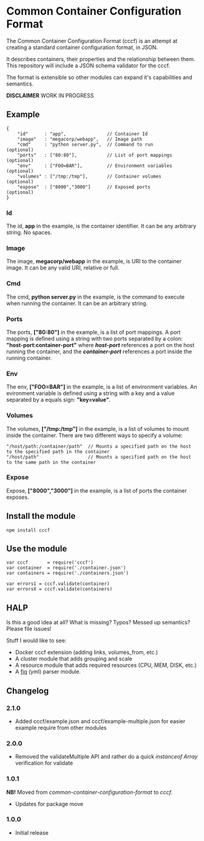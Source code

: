 # Common Container Configuration Format

The Common Container Configuration Format (cccf) is an attempt at creating a standard container configuration format, in JSON. 

It describes containers, their properties and the relationship between them. This repository will include a JSON schema validator for the cccf.

The format is extensible so other modules can expand it's capabilities and semantics.

**DISCLAIMER** WORK IN PROGRESS

## Example

    {
        "id"      : "app",               // Container Id
        "image"   : "megacorp/webapp",   // Image path
        "cmd"     : "python server.py",  // Command to run        (optional)
        "ports"   : ["80:80"],           // List of port mappings (optional)
        "env"     : ["FOO=BAR"],         // Environment variables (optional)
        "volumes" : ["/tmp:/tmp"],       // Container volumes     (optional)
        "expose"  : ["8000","3000"]      // Exposed ports         (optional)
    }

### Id

The id, **app** in the example, is the container identifier. It can be any arbitrary string. No spaces.

### Image

The image, **megacorp/webapp** in the example, is URI to the container image. It can be any valid URI, relative or full.

### Cmd

The cmd, **python server.py** in the example, is the command to execute when running the container. It can be an arbitrary string.

### Ports

The ports, **["80:80"]** in the example, is a list of port mappings. A port mapping is defined using a string with two ports separated by a colon: **"host-port:container-port"** where ***host-port*** references a port on the host running the container, and the ***container-port*** references a port inside the running container.

### Env

The env, **["FOO=BAR"]** in the example, is a list of environment variables. An evironment variable is defined using a string with a key and a value separated by a equals sign: **"key=value"**.

### Volumes

The volumes, **["/tmp:/tmp"]** in the example, is a list of volumes to mount inside the container. There are two different ways to specify a volume:

    "/host/path:/container/path"  // Mounts a specified path on the host to the specified path in the container
    "/host/path"                  // Mounts a specified path on the host to the same path in the container

### Expose

Expose, **["8000","3000"]** in the example, is a list of ports the container exposes.

## Install the module

    npm install cccf 

## Use the module

    var cccf       = require('cccf')
    var container  = require('./container.json')
    var containers = require('./containers.json')

    var errors1 = cccf.validate(container)
    var errorsX = cccf.validate(containers)

## HALP

Is this a good idea at all? What is missing? Typos? Messed up semantics? Please file issues!

Stuff I would like to see:

* Docker cccf extension (adding links, volumes_from, etc.)
* A cluster module that adds grouping and scale
* A resource module that adds required resources (CPU, MEM, DISK, etc.)
* A [fig](http://www.fig.sh/yml.html) (yml) parser module.

## Changelog

### 2.1.0

* Added cccf/example.json and cccf/example-multiple.json for easier example require from other modules

### 2.0.0

* Removed the validateMultiple API and rather do a quick *instanceof Array* verification for validate

### 1.0.1

**NB!** Moved from *common-container-configuration-format* to *cccf*.

* Updates for package move

### 1.0.0

* Initial release
